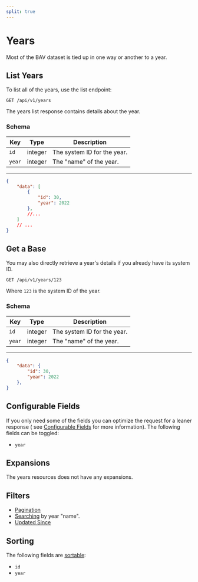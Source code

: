```yaml
---
split: true
---
```


# Years

Most of the BAV dataset is tied up in one way or another to a year.

## List Years

To list all of the years, use the list endpoint:

```http request
GET /api/v1/years
```

The years list response contains details about the year.

### Schema

| Key | Type | Description |
| --- | ---- | ----------- |
| `id` | integer | The system ID for the year. |
| `year` | integer | The "name" of the year. |

---

```json
{
    "data": [
        {
            "id": 30,
            "year": 2022
        },
        //...
    ]
    // ...
}
```

## Get a Base

You may also directly retrieve a year's details if you already have its system ID.

```http request
GET /api/v1/years/123
```

Where `123` is the system ID of the year.

### Schema

| Key | Type | Description |
| --- | ---- | ----------- |
| `id` | integer | The system ID for the year. |
| `year` | integer | The "name" of the year. |
---

```json
{
    "data": {
        "id": 30,
        "year": 2022
    },
}
```

## Configurable Fields

If you only need some of the fields you can optimize the request for a leaner response (
see [Configurable Fields](../customizing/fields.md) for more information). The following fields can be toggled:

- `year`

## Expansions

The years resources does not have any expansions.

## Filters

- [Pagination](../pagination.md)
- [Searching](../customizing/filters.md) by year "name".
- [Updated Since](../customizing/filters.md)

## Sorting

The following fields are [sortable](../customizing/filters.md):

- `id`
- `year`
